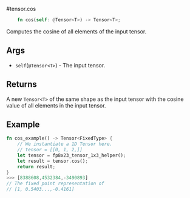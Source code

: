 #tensor.cos

```rust
    fn cos(self: @Tensor<T>) -> Tensor<T>;
```

Computes the cosine of all elements of the input tensor.

## Args

* `self`(`@Tensor<T>`) - The input tensor.


## Returns

A new `Tensor<T>` of the same shape as the input tensor with 
the cosine value of all elements in the input tensor.

## Example

```rust
fn cos_example() -> Tensor<FixedType> {
    // We instantiate a 1D Tensor here.
    // tensor = [[0, 1, 2,]]
    let tensor = fp8x23_tensor_1x3_helper();
    let result = tensor.cos();
    return result;
}
>>> [8388608,4532384,-3490893]
// The fixed point representation of
// [1, 0.5403...,-0.4161]
```

